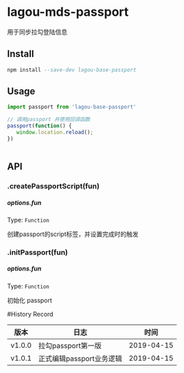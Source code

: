 # lagou-mds-passport


用于同步拉勾登陆信息

## Install

```a
npm install --save-dev lagou-base-passport
```

## Usage


```js
import passport from 'lagou-base-passport'

// 调用passport 并使用回调函数
passport(function() {
   window.location.reload();
})
 
```


## API


### .createPassportScript(fun)

##### options.fun

Type: `Function`<br>

创建passport的script标签，并设置完成时的触发

### .initPassport(fun)

##### options.fun

Type: `Function`<br>

初始化 passport  




#History Record        

| 版本 | 日志 | 时间|
| ------ | ------ | ------ |
| v1.0.0 | 拉勾passport第一版 | 2019-04-15 |
| v1.0.1 | 正式编辑passport业务逻辑 | 2019-04-15 |